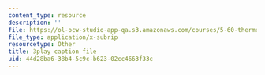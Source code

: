 ```yaml
---
content_type: resource
description: ''
file: https://ol-ocw-studio-app-qa.s3.amazonaws.com/courses/5-60-thermodynamics-kinetics-spring-2008/44d28ba638b45c9cb62302cc4663f33c_QrzHB9_kHPE.vtt
file_type: application/x-subrip
resourcetype: Other
title: 3play caption file
uid: 44d28ba6-38b4-5c9c-b623-02cc4663f33c
---
```


